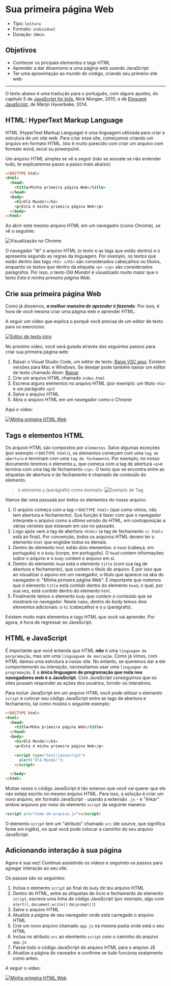 # Sua primeira página Web

- Tipo: `leitura`
- Formato: `individual`
- Duração: `20min`

## Objetivos

- Conhecer os pricipais elementos e tags HTML
- Aprender a dar dinamismo a uma página web usando JavaScript
- Ter uma aproximação ao mundo do código, criando seu primeiro site web

***

O texto abaixo é uma tradução para o português, com alguns ajustes, do capítulo
5 de [JavaScript for
kids](http://pepa.holla.cz/wp-content/uploads/2015/11/JavaScript-for-Kids.pdf),
Nick Morgan, 2015; e de [Eloquent JavaScript](http://braziljs.github.io/eloquente-javascript),
de Marijn Haverbeke, 2014.

## HTML: HyperText Markup Language

HTML (HyperText Markup Language) é uma linguagem utilizada para criar a
estrutura de um site web. Para criar esse site, começamos criando um arquivo em
formato HTML. Isto é muito parecido com criar um arquivo com formato word, excel
ou powerpoint.

Um arquivo HTML simples se vê a seguir (não se assuste se não entender tudo, te
explicaremos passo a passo mais abaixo):

```html
<!DOCTYPE html>
<html>
  <head>
    <title>Minha primeira página Web</title>
  </head>
  <body>
    <h1>Olá Mundo!</h1>
    <p>Esta é minha primeira página Web</p>
  </body>
</html>
```

Ao abrir este mesmo arquivo HTML em um navegadro (como Chrome), se vê o
seguinte:

![Visualização no Chrome](https://user-images.githubusercontent.com/11894994/57495168-425ae680-72a3-11e9-96e2-7f1d33a7865c.png)

O navegador "lê" o arquivo HTML (o texto e as tags que estão dentro) e o
apresenta segundo as regras da linguagem. Por exemplo, os textos que estão
dentro das tags `<h1> </h1>` são considerados cabeçalhos ou títulos, enquanto os
textos que dentro da etiqueta `<p> </p>` são considerados parágrafos. Por isso,
o texto _Olá Mundo!_ é visualizado muito maior que o texto _Esta é minha
primeira página Web._

## Crie sua primeira página Web

Como já dissemos, _**a melhor maneira de aprender é fazendo**_. Por isso, é hora
de você mesma criar uma página web e aprender HTML.

A seguir um vídeo que explica o porquê você precisa de um editor de texto para
os exercícios:

[![Editor de texto intro](https://img.youtube.com/vi/96usU1K0gwY/0.jpg)](https://www.youtube.com/watch?v=96usU1K0gwY)

No próximo vídeo, você será guiada através dos seguintes passos para criar sua
primeira página web:

1. Baixar o Visual Studio Code, um editor de texto: [Baixe VSC
   aqui](https://code.visualstudio.com/). Existem versões para Mac e Windows. Se
   desejar pode também baixar um editor de texto chamado Atom:
   [Baixar](https://atom.io/)
2. Crie um arquivo HTML chamado `index.html`
3. Escreva alguns elementos no arquivo HTML (por exemplo: um título `<h1>` e um
   parágrafo `<p>`)
4. Salve o arquivo HTML
5. Abra o arquivo HTML em um navegador como o Chrome

Aqui o vídeo:

[![Minha primeira HTML Web](https://img.youtube.com/vi/OR0tpt3zftA/0.jpg)](https://www.youtube.com/watch?v=OR0tpt3zftA)

## Tags e elementos HTML

Os arquivo HTML são compostos por `elementos`. Salvo algumas exceções (por
exemplo `<!DOCTYPE html>`), os elementos começam com uma `tag de abertura` e
terminam com uma `tag de fechamento`. Por exemplo, no nosso documento teremos o
elemento `p`, que começa com a tag de abertura `<p>`e termina com uma tag de
fechamento `</p>`. O texto que se encontra entre as etiquetas de abertura e de
fechamento é chamado de _conteúdo_ do elemento.

> o elemento `p` (parágrafo) como exemplo: ![Exemplo de
Tag](https://user-images.githubusercontent.com/11894994/57495817-43414780-72a6-11e9-9fb5-8ee6cab80f08.jpg)

Vamos dar uma passada por todos os elementos do nosso arquivo:

1. O arquivo começa com a tag `<!DOCTYPE html>` (que como vimos, não tem
   abertura e fechamento). Sua função é fazer com que o navegador interprete o
   arquivo como a _última versão_ do HTML, em contraposição a várias versões
   que estavam em uso no passado.
2. Logo após vem a tag de abertura `<html>` (a tag de fechamento `</ html>`
   está ao final). Por convenção, todos os arquivos HTML devem ter o elemento
   `html` que englobe todos os demais.
3. Dentro do elemento `html` estão dois elementos:  o `head` (cabeça, em
   português) e o `body` (corpo, em português). O `head` contem informações
   _sobre_ o arquivo e o `body` contem o arquivo em si.
4. Dentro do elemento `head` está o elemento `title` (com sua tag de abertura e
   fechamento), que contem o título do arquivo. É por isso que ao visualizar o
   aquivo em um navegador, o título que aparece na aba do navegador é: "Minha
   primeira página Web". É importante que notemos que o elemento `title` está
   _contido_ dentro do elemento `head`, o qual, por sua vez, está _contido_
   dentro do elemento `html`.
5. Finalmente temos o elemento `body` que _contem_ o conteúdo que se mostrará no
   navegador. Neste caso, dentro do body temos dois elementos adicionais: o `h1`
   (cabeçalho) e o `p` (parágrafo).

Existem muito mais elementos e tags HTML que você vai aprender. Por agora, é
hora de regressar ao JavaScript.

## HTML e JavaScript

É importante que você entenda que HTML _**não**_ é uma `linguagem de
porgramação`, mas sim uma `linguaguem de marcação`. Como já vimos, com HTML
damos uma estrutura a nosso site. No entanto, se queremos dar a ele
_comportamento_ ou _interação_, necessitamos usar uma `linguagem de
programação`. E a **única linguagem de programação que roda nos navegadores web
é o JavaScript**. Com JavaScript conseguimos que os sites possam responder as
ações dos usuários, torndo-os interativos.

Para incluir JavaScript em um arquivo HTML você pode utilizar o elemento
`script` e colocar seu código JavaScript entre as tags de abertura e fechamento,
tal como mostra o seguinte exemplo:

```html
<!DOCTYPE html>
<html>
  <head>
    <title>Mnha primeira página Web</title>
  </head>
  <body>
    <h1>Olá Mundo!</h1>
    <p>Esta é minha primeira página Web</p>

    <script type="text/javascript">
      alert('Olá Mundo!');
    </script>

  </body>
</html>
```

Muitas vezes o código JavaScript é tão extenso que você vai querer que ele não
esteja escrito no mesmo arquivo HTML. Para isso, a solução é criar um novo
arquivo, em formato JavaScript - usando a extensão `.js` - e "linkar" ambos
arquivos por meio do elemento `script` da seguinte maneira:

```html
<script src="nome-do-arquivo.js"></script>
```

O elemento `script` tem um "atributo" chamado `src` (de source, que significa
fonte em inglês), no qual você pode colocar a caminho do seu arquivo JavaScript.

## Adicionando interação à sua página

Agora é sua vez! Continue assistindo os vídeos e seguindo os passos para agregar
interação ao seu site.

Os passos são os seguintes:

1. Inclua o elemento `script` ao final do `body` de teu arquivo HTML
2. Dentro do HTML, entre as etiquetas de íncio e fechamento do elemento
   `script`, escreva uma linha de código JavaScript (por exemplo, algo com
   `alert()`, `document.write()` ou `prompt()`)
3. Salve o arquivo HTML
4. Atualize a página de seu navegador onde está carregado o arquivo HTML
5. Crie um novo arquivo chamado `app.js` na mesma pasta onde está o seu
   HTML
6. Inclua no atributo `src` ao elemtento `script` com o caminho do arquivo
   `app.js`
7. Passe todo o código JavaScript do arquivo HTML para o arquivo JS
8. Atualize a página do naveador e confirme se tudo funciona exatamente como
   antes.

A seguir o vídeo:

[![Minha primeira HTML Web](https://img.youtube.com/vi/pJ4aYTUjpME/0.jpg)](https://www.youtube.com/watch?v=pJ4aYTUjpME)

